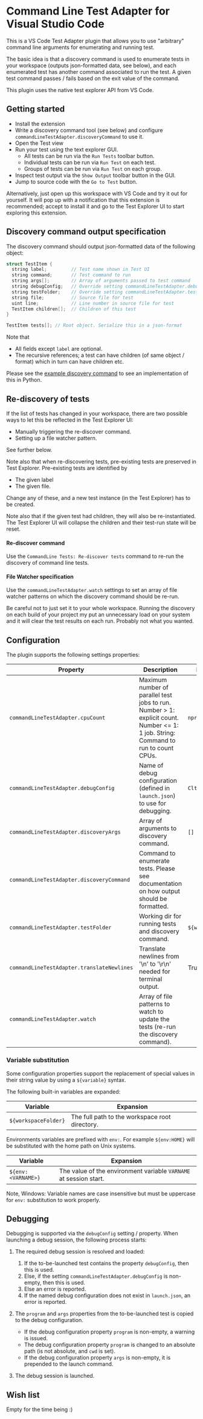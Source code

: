 # Command Line Test Adapter for Visual Studio Code

This is a VS Code Test Adapter plugin that allows you to use "arbitrary" command line arguments for enumerating and running test.

The basic idea is that a discovery command is used to enumerate tests in your workspace (outputs json-formatted data, see below), and each enumerated test has another command associated to run the test. A given test command passes / fails based on the exit value of the command.

This plugin uses the native test explorer API from VS Code.


## Getting started

 - Install the extension
 - Write a discovery command tool (see below) and configure `commandLineTestAdapter.discoveryCommand` to use it.
 - Open the Test view
 - Run your test using the text explorer GUI.
   - All tests can be run via the `Run Tests` toolbar button.
   - Individual tests can be run via `Run Test` on each test.
   - Groups of tests can be run via `Run Test` on each group.
 - Inspect test output via the `Show Output` toolbar button in the GUI.
 - Jump to source code with the `Go to Test` button.

 Alternatively, just open up this workspace with VS Code and try it out for yourself. It will pop up with a notification that this extension is recommended;
 accept to install it and go to the Test Explorer UI to start exploring this extension.


## Discovery command output specification

The discovery command should output json-formatted data of the following object:

```C
struct TestItem {
  string label;         // Test name shown in Test UI
  string command;       // Test command to run
  string args[];        // Array of arguments passed to test command
  string debugConfig;   // Override setting commandLineTestAdapter.debugConfig for this specific test.
  string testFolder;    // Override setting commandLineTestAdapter.testFolder for this specific test.
  string file;          // Source file for test
  uint line;            // Line number in source file for test
  TestItem children[];  // Children of this test
}

TestItem tests[]; // Root object. Serialize this in a json-format
```

Note that

* All fields except `label` are optional.
* The recursive references; a test can have children (of same object / format) which in turn can have children etc.

Please see the [example discovery command](testdata/discover-tests) to see an implementation of this in Python.


## Re-discovery of tests

If the list of tests has changed in your workspace, there are two possible ways to let this be reflected in the
Test Explorer UI:

 * Manually triggering the re-discover command.
 * Setting up a file watcher pattern.

See further below.

Note also that when re-discovering tests, pre-existing tests are preserved in Test Explorer. Pre-existing tests are identified by

* The given label
* The given file.

Change any of these, and a new test instance (in the Test Explorer) has to be created.

Note also that if the given test had children, they will also be re-instantiated. The Test Explorer UI will collapse the children
and their test-run state will be reset.

#### Re-discover command
Use the `CommandLine Tests: Re-discover tests` command to re-run the discovery of command line tests.

#### File Watcher specification
Use the `commandLineTestAdapter.watch` settings to set an array of file watcher patterns on which the discovery command should be re-run.

Be careful not to just set it to your whole workspace. Running the discovery on each build of your project my put an unnecessary load on your system
and it will clear the test results on each run. Probably not what you wanted.


## Configuration

The plugin supports the following settings properties:

| Property                                   | Description                                                                                                                        | Default value
| ------------------------------------------ | ---------------------------------------------------------------------------------------------------------------------------------- | ---------------------
| `commandLineTestAdapter.cpuCount`          | Maximum number of parallel test jobs to run. Number > 1: explicit count. Number <= 1: 1 job. String: Command to run to count CPUs. | `nproc`
| `commandLineTestAdapter.debugConfig`       | Name of debug configuration (defined in `launch.json`) to use for debugging.                                                         | `CltaDebug`
| `commandLineTestAdapter.discoveryArgs`     | Array of arguments to discovery command.                                                                                           | `[]`
| `commandLineTestAdapter.discoveryCommand`  | Command to enumerate tests. Please see documentation on how output should be formatted.                                            |
| `commandLineTestAdapter.testFolder`        | Working dir for running tests and discovery command.                                                                               | `${workspaceFolder}`
| `commandLineTestAdapter.translateNewlines` | Translate newlines from '\n' to '\r\n' needed for terminal output.                                                                 | True
| `commandLineTestAdapter.watch`             | Array of file patterns to watch to update the tests (re-run the discovery command).                                                |

### Variable substitution

Some configuration properties support the replacement of special values in their string value by using a `${variable}` syntax.

The following built-in variables are expanded:

| Variable             | Expansion                                      |
| -------------------- | ---------------------------------------------- |
| `${workspaceFolder}` | The full path to the workspace root directory. |

Environments variables are prefixed with `env:`. For example `${env:HOME}` will be substituted with the home path on Unix systems.

| Variable           | Expansion                                                         |
| ------------------ | ----------------------------------------------------------------- |
| `${env:<VARNAME>}` | The value of the environment variable `VARNAME` at session start. |

Note, Windows: Variable names are case insensitive but must be uppercase for `env:` substitution to work properly.


## Debugging

Debugging is supported via the `debugConfig` setting / property. When launching a debug session, the following process starts:

1. The required debug session is resolved and loaded:
   1. If the to-be-launched test contains the property `debugConfig`, then this is used.
   2. Else, if the setting `commandLineTestAdapter.debugConfig` is non-empty, then this is used.
   3. Else an error is reported.
   4. If the named debug configuration does not exist in `launch.json`, an error is reported.

2. The `program` and `args` properties from the to-be-launched test is copied to the debug configuration.
   * If the debug configuration property `program` is non-empty, a warning is issued.
   * The debug configuration property `program` is changed to an absolute path (is not absolute, and `cwd` is set).
   * If the debug configuration property `args` is non-empty, it is prepended to the launch command.

3. The debug session is launched.

## Wish list

Empty for the time being :)
